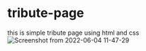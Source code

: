 # tribute-page
this is simple tribute page using html and css
![Screenshot from 2022-06-04 11-47-29](https://user-images.githubusercontent.com/103742975/171987309-d17b82d8-5b1d-455e-b231-e9ee108426f6.png)
